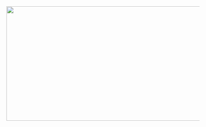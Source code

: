 <a href="https://www.gitanimals.org/en_US?utm_medium=image&utm_source=0ne-stone&utm_content=farm">
<img
  src="https://render.gitanimals.org/farms/0ne-stone"
  width="600"
  height="300"
/>
</a>